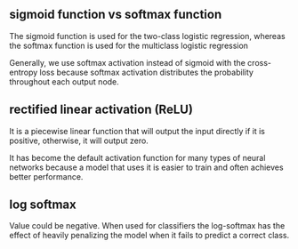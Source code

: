 ## sigmoid function vs softmax function

The sigmoid function is used for the two-class logistic regression, whereas the softmax function is used for the multiclass logistic regression

Generally, we use softmax activation instead of sigmoid with the cross-entropy loss because softmax activation distributes the probability throughout each output node.

## rectified linear activation (ReLU)

It is a piecewise linear function that will output the input directly if it is positive, otherwise, it will output zero.

It has become the default activation function for many types of neural networks because a model that uses it is easier to train and often achieves better performance.

## log softmax

Value could be negative. When used for classifiers the log-softmax has the effect of heavily penalizing the model when it fails to predict a correct class.
